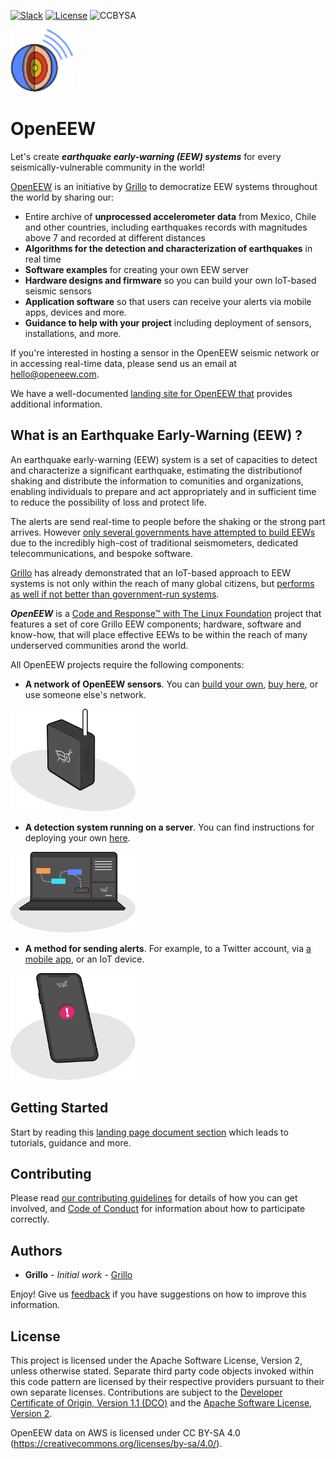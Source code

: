 [![Slack](https://img.shields.io/badge/Join-Slack-blue)](https://join.slack.com/t/openeew/shared_invite/zt-cibhc0za-XKReMPobi2DsrPusORJZVQ)
[![License](https://img.shields.io/badge/License-Apache2-blue.svg)](https://www.apache.org/licenses/LICENSE-2.0) 
![CCBYSA](https://img.shields.io/badge/license-CC%20BY%20SA%204-blue)


<img src="/images/logo.svg" alt="logo" width="100"/>

# OpenEEW

Let's create ***earthquake early-warning (EEW) systems*** for every seismically-vulnerable community in the world!

[OpenEEW](https://openeew.com) is an initiative by [Grillo](https://grillo.io) to democratize EEW systems throughout the world by sharing our:
* Entire archive of **unprocessed accelerometer data** from Mexico, Chile and other countries, including earthquakes records with magnitudes above 7 and recorded at different distances 
* **Algorithms for the detection and characterization of earthquakes** in real time
* **Software examples** for creating your own EEW server
* **Hardware designs and firmware** so you can build your own IoT-based seismic sensors
* **Application software** so that users can receive your alerts via mobile apps, devices and more.
* **Guidance to help with your project** including deployment of sensors, installations, and more.

If you're interested in hosting a sensor in the OpenEEW seismic network or in accessing real-time data, please send us an email at [hello@openeew.com](mailto:hello@openeew.com).

We have a well-documented [landing site for OpenEEW that](https://openeew.com) provides additional information.

## What is an Earthquake Early-Warning (EEW) ?
An earthquake early-warning (EEW) system is a set of capacities to detect and characterize a significant earthquake, estimating the distributionof shaking and distribute the information to comunities and organizations, enabling individuals to prepare and act appropriately and in sufficient time to reduce the possibility of loss and protect life. 

The alerts are send real-time to people before the shaking or the strong part arrives. However [only several governments have attempted to build EEWs](http://www.unesco.org/new/en/natural-sciences/special-themes/disaster-risk-reduction/geohazard-risk-reduction/early-warning-systems/ip-eews/) due to the incredibly high-cost of traditional seismometers, dedicated telecommunications, and bespoke software.

[Grillo](https://grillo.io) has already demonstrated that an IoT-based approach to EEW systems is not only within the reach of many global citizens, but [performs as well if not better than government-run systems](https://openeew.com/blog/eew-benchmark). 

***OpenEEW*** is a [Code and Response™ with The Linux Foundation](https://www.linuxfoundation.org/projects/code-and-response/) project that features a set of core Grillo EEW components; hardware, software and know-how, that will place effective EEWs to be within the reach of many underserved communities arond the world.

All OpenEEW projects require the following components:

- **A network of OpenEEW sensors**. You can [build your own](https://openeew.com/docs/build-sensor), [buy here](https://openeew.com/docs/buy-sensor), or use someone else's network. 
<img src="/images/openeew-sensor.svg" alt="sensor" width="200"/>

-  **A detection system running on a server**. You can find instructions for deploying your own [here](https://openeew.com/docs/deploy-detection).
<img src="/images/openeew-detection.svg" alt="detection" width="200"/>

- **A method for sending alerts**. For example, to a Twitter account, via [a mobile app](https://openeew.com/docs/build-app), or an IoT device. 
<img src="/images/openeew-alarm.svg" alt="alarm" width="200"/>

## Getting Started
Start by reading this [landing page document section](http://openeew.com/docs/read-first) which leads to tutorials, guidance and more.

## Contributing
Please read [our contributing guidelines](https://openeew.com/docs/contributing) for details of how you can get involved, and [Code of Conduct](CODE_OF_CONDUCT.md) for information about how to participate correctly.

## Authors
* **Grillo** - *Initial work* - [Grillo](https://grillo.io)

Enjoy!  Give us [feedback](https://github.com/openeew/openeew/issues) if you have suggestions on how to improve this information.

## License
This project is licensed under the Apache Software License, Version 2, unless otherwise stated.  Separate third party code objects invoked within this code pattern are licensed by their respective providers pursuant to their own separate licenses. Contributions are subject to the [Developer Certificate of Origin, Version 1.1 (DCO)](https://developercertificate.org/) and the [Apache Software License, Version 2](http://www.apache.org/licenses/LICENSE-2.0.txt).

OpenEEW data on AWS is licensed under CC BY-SA 4.0 (https://creativecommons.org/licenses/by-sa/4.0/).
